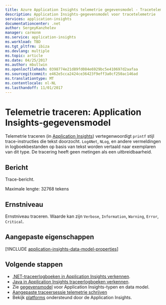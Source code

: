 ```yaml
---
title: Azure Application Insights telemetrie gegevensmodel - Tracetelemetrie | Microsoft Docs
description: Application Insights-gegevensmodel voor tracetelemetrie
services: application-insights
documentationcenter: .net
author: SergeyKanzhelev
manager: carmonm
ms.service: application-insights
ms.workload: TBD
ms.tgt_pltfrm: ibiza
ms.devlang: multiple
ms.topic: article
ms.date: 04/25/2017
ms.author: mbullwin
ms.openlocfilehash: 0398774e21d89fd084e6929bc5e410697d2aafaa
ms.sourcegitcommit: e462e5cca2424ce36423f9eff3a0cf250ac146ad
ms.translationtype: MT
ms.contentlocale: nl-NL
ms.lasthandoff: 11/01/2017
---
```

# <a name="trace-telemetry-application-insights-data-model"></a>Telemetrie traceren: Application Insights-gegevensmodel

Telemetrie traceren (in [Application Insights](app-insights-overview.md)) vertegenwoordigt `printf` stijl trace-instructies die tekst doorzocht. `Log4Net`, `NLog`, en andere vermeldingen in logboekbestanden op basis van tekst worden vertaald naar exemplaren van dit type. De tracering heeft geen metingen als een uitbreidbaarheid.

## <a name="message"></a>Bericht

Trace-bericht.

Maximale lengte: 32768 tekens

## <a name="severity-level"></a>Ernstniveau

Ernstniveau traceren. Waarde kan zijn `Verbose`, `Information`, `Warning`, `Error`, `Critical`.

## <a name="custom-properties"></a>Aangepaste eigenschappen

[!INCLUDE [application-insights-data-model-properties](../../includes/application-insights-data-model-properties.md)]

## <a name="next-steps"></a>Volgende stappen

- [.NET-traceerlogboeken in Application Insights verkennen](app-insights-asp-net-trace-logs.md).
- [Java in Application Insights traceerlogboeken verkennen](app-insights-java-trace-logs.md).
- Zie [gegevensmodel](application-insights-data-model.md) voor Application Insights-typen en data model.
- [Aangepaste traceersessie telemetrie schrijven](app-insights-api-custom-events-metrics.md#tracktrace)
- Bekijk [platforms](app-insights-platforms.md) ondersteund door de Application Insights.
